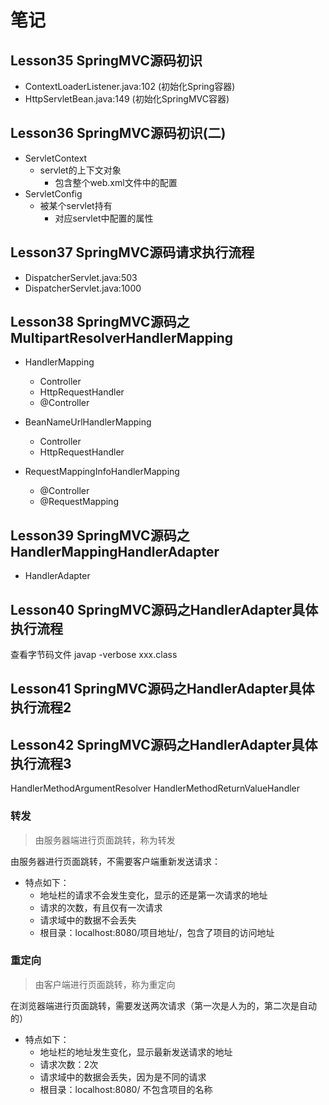 # 笔记

## Lesson35 SpringMVC源码初识

- ContextLoaderListener.java:102 (初始化Spring容器)
- HttpServletBean.java:149 (初始化SpringMVC容器)

## Lesson36 SpringMVC源码初识(二)

- ServletContext
    - servlet的上下文对象
        - 包含整个web.xml文件中的配置
- ServletConfig
    - 被某个servlet持有
        - 对应servlet中配置的属性

## Lesson37 SpringMVC源码请求执行流程

- DispatcherServlet.java:503
- DispatcherServlet.java:1000

## Lesson38 SpringMVC源码之MultipartResolverHandlerMapping

- HandlerMapping
    - Controller
    - HttpRequestHandler
    - @Controller

- BeanNameUrlHandlerMapping
    - Controller
    - HttpRequestHandler
- RequestMappingInfoHandlerMapping
    - @Controller
    - @RequestMapping

## Lesson39 SpringMVC源码之HandlerMappingHandlerAdapter

- HandlerAdapter

## Lesson40 SpringMVC源码之HandlerAdapter具体执行流程

查看字节码文件 javap -verbose xxx.class

## Lesson41 SpringMVC源码之HandlerAdapter具体执行流程2

## Lesson42 SpringMVC源码之HandlerAdapter具体执行流程3

HandlerMethodArgumentResolver HandlerMethodReturnValueHandler

### 转发

> 由服务器端进行页面跳转，称为转发

由服务器进行页面跳转，不需要客户端重新发送请求：

- 特点如下：
    - 地址栏的请求不会发生变化，显示的还是第一次请求的地址
    - 请求的次数，有且仅有一次请求
    - 请求域中的数据不会丢失
    - 根目录：localhost:8080/项目地址/，包含了项目的访问地址

### 重定向

> 由客户端进行页面跳转，称为重定向

在浏览器端进行页面跳转，需要发送两次请求（第一次是人为的，第二次是自动的）

- 特点如下：
    - 地址栏的地址发生变化，显示最新发送请求的地址
    - 请求次数：2次
    - 请求域中的数据会丢失，因为是不同的请求
    - 根目录：localhost:8080/ 不包含项目的名称

